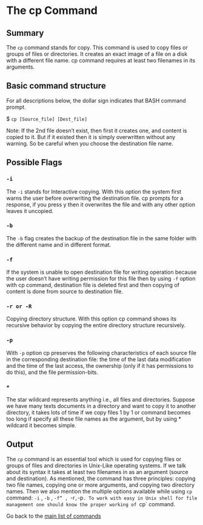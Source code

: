 # The cp Command

## Summary 
The `cp` command stands for copy. This command is used to copy files or groups of files or directories. It creates an exact image of a file on a disk with a different file name. cp command requires at least two filenames in its arguments.

## Basic command structure
For all descriptions below, the dollar sign indicates that BASH command prompt.

$ `cp [Source_file] [Dest_file]`

Note: If the 2nd file doesn’t exist, then first it creates one, and content is copied to it. But if it existed then it is simply overwritten without any warning. So be careful when you choose the destination file name.

## Possible Flags

### `-i`
The `-i` stands for Interactive copying. With this option the system first warns the user before overwriting the destination file. cp prompts for a response, if you press y then it overwrites the file and with any other option leaves it uncopied.

### `-b`
The `-b` flag creates the backup of the destination file in the same folder with the different name and in different format. 

### `-f`
If the system is unable to open destination file for writing operation because the user doesn’t have writing permission for this file then by using `-f` option with cp command, destination file is deleted first and then copying of content is done from source to destination file.

### `-r or -R`
Copying directory structure. With this option cp command shows its recursive behavior by copying the entire directory structure recursively.  

### `-p`
With `-p` option cp preserves the following characteristics of each source file in the corresponding destination file: the time of the last data modification and the time of the last access, the ownership (only if it has permissions to do this), and the file permission-bits. 

### `*`
The star wildcard represents anything i.e., all files and directories. Suppose we have many texts documents in a directory and want to copy it to another directory, it takes lots of time if we copy files 1 by 1 or command becomes too long if specify all these file names as the argument, but by using * wildcard it becomes simple.

## Output
The `cp` command is an essential tool which is used for copying files or groups of files and directories in Unix-Like operating systems. If we talk about its syntax it takes at least two filenames in as an argument (source and destination). As mentioned, the command has three principles: copying two file names, copying one or more arguments, and copying two directory names. Then we also mention the multiple options available while using `cp` command: `-i` , `-b` , `-f“ , `-r` , `-p`. To work with easy in Unix shell for file management one should know the proper working of `cp` command. 

Go back to the [main list of commands](index.md)
